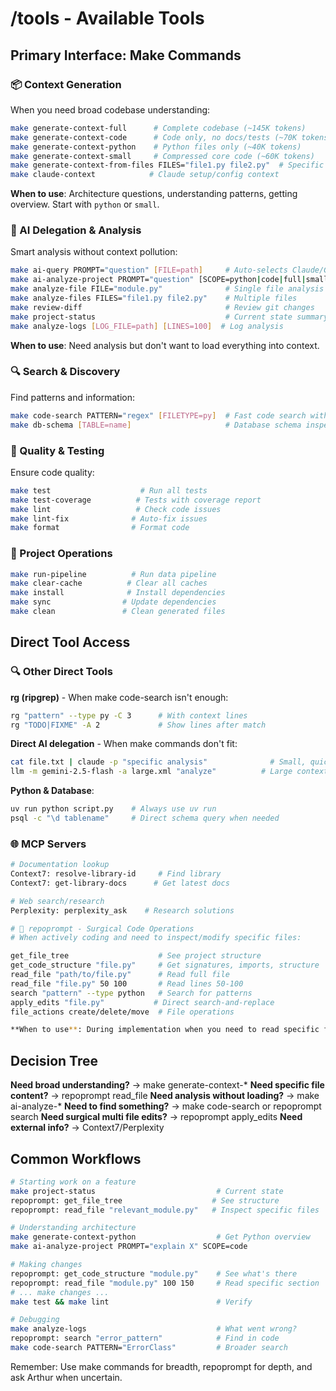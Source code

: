 # /tools - Available Tools

## Primary Interface: Make Commands

### 📦 Context Generation
When you need broad codebase understanding:

```bash
make generate-context-full      # Complete codebase (~145K tokens)
make generate-context-code      # Code only, no docs/tests (~70K tokens)
make generate-context-python    # Python files only (~40K tokens)
make generate-context-small     # Compressed core code (~60K tokens)
make generate-context-from-files FILES="file1.py file2.py"  # Specific files
make claude-context            # Claude setup/config context
```
**When to use**: Architecture questions, understanding patterns, getting overview. Start with `python` or `small`.

### 🤖 AI Delegation & Analysis
Smart analysis without context pollution:

```bash
make ai-query PROMPT="question" [FILE=path]     # Auto-selects Claude/Gemini by size
make ai-analyze-project PROMPT="question" [SCOPE=python|code|full|small]
make analyze-file FILE="module.py"              # Single file analysis
make analyze-files FILES="file1.py file2.py"    # Multiple files
make review-diff                                # Review git changes
make project-status                             # Current state summary
make analyze-logs [LOG_FILE=path] [LINES=100]  # Log analysis
```
**When to use**: Need analysis but don't want to load everything into context.

### 🔍 Search & Discovery
Find patterns and information:

```bash
make code-search PATTERN="regex" [FILETYPE=py]  # Fast code search with ripgrep
make db-schema [TABLE=name]                     # Database schema inspection
```

### 🧪 Quality & Testing
Ensure code quality:

```bash
make test                    # Run all tests
make test-coverage          # Tests with coverage report
make lint                   # Check code issues
make lint-fix              # Auto-fix issues
make format                # Format code
```

### 🚀 Project Operations
```bash
make run-pipeline          # Run data pipeline
make clear-cache          # Clear all caches
make install              # Install dependencies
make sync                # Update dependencies
make clean               # Clean generated files
```

## Direct Tool Access



### 🔍 Other Direct Tools

**rg (ripgrep)** - When make code-search isn't enough:
```bash
rg "pattern" --type py -C 3      # With context lines
rg "TODO|FIXME" -A 2             # Show lines after match
```

**Direct AI delegation** - When make commands don't fit:
```bash
cat file.txt | claude -p "specific analysis"              # Small, quick
llm -m gemini-2.5-flash -a large.xml "analyze"          # Large context
```

**Python & Database**:
```bash
uv run python script.py    # Always use uv run
psql -c "\d tablename"     # Direct schema query when needed
```

### 🌐 MCP Servers
```bash
# Documentation lookup 
Context7: resolve-library-id     # Find library
Context7: get-library-docs      # Get latest docs

# Web search/research
Perplexity: perplexity_ask    # Research solutions

# 🎯 repoprompt - Surgical Code Operations
# When actively coding and need to inspect/modify specific files:

get_file_tree                    # See project structure
get_code_structure "file.py"     # Get signatures, imports, structure
read_file "path/to/file.py"      # Read full file
read_file "file.py" 50 100       # Read lines 50-100
search "pattern" --type python   # Search for patterns
apply_edits "file.py"           # Direct search-and-replace
file_actions create/delete/move  # File operations

**When to use**: During implementation when you need to read specific files, check exact implementations, or make targeted edits. More precise than loading whole contexts.

```

## Decision Tree

**Need broad understanding?** → make generate-context-*
**Need specific file content?** → repoprompt read_file
**Need analysis without loading?** → make ai-analyze-*
**Need to find something?** → make code-search or repoprompt search
**Need surgical multi file edits?** → repoprompt apply_edits
**Need external info?** → Context7/Perplexity

## Common Workflows

```bash
# Starting work on a feature
make project-status                           # Current state
repoprompt: get_file_tree                    # See structure
repoprompt: read_file "relevant_module.py"   # Inspect specific files

# Understanding architecture
make generate-context-python                  # Get Python overview
make ai-analyze-project PROMPT="explain X" SCOPE=code

# Making changes
repoprompt: get_code_structure "module.py"    # See what's there
repoprompt: read_file "module.py" 100 150     # Read specific section
# ... make changes ...
make test && make lint                        # Verify

# Debugging
make analyze-logs                             # What went wrong?
repoprompt: search "error_pattern"            # Find in code
make code-search PATTERN="ErrorClass"         # Broader search
```

Remember: Use make commands for breadth, repoprompt for depth, and ask Arthur when uncertain.